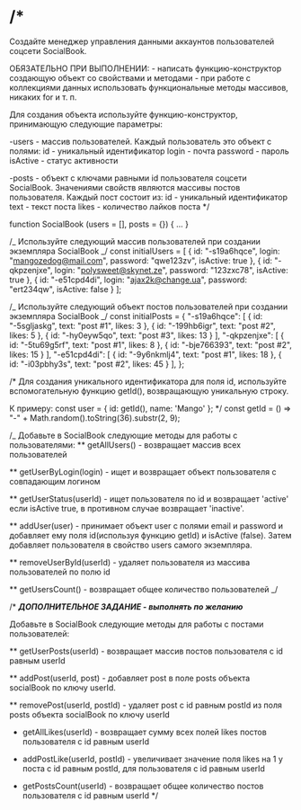# /\*

Создайте менеджер управления данными аккаунтов пользователей соцсети SocialBook.

ОБЯЗАТЕЛЬНО ПРИ ВЫПОЛНЕНИИ: - написать функцию-конструктор создающую объект со свойствами и методами - при работе с коллекциями данных использовать функциональные методы массивов, никаких for и т. п.

Для создания объекта используйте функцию-конструктор, принимающую следующие параметры:

-users - массив пользователей.
Каждый пользователь это объект с полями:
id - уникальный идентификатор
login - почта
password - пароль
isActive - статус активности

-posts - объект с ключами равными id пользователя соцсети SocialBook. Значениями свойств
являются массивы постов пользователя. Каждый пост состоит из:
id - уникальный идентификатор
text - текст поста
likes - количество лайков поста
\*/

function SocialBook (users = [], posts = {}) { ... }

/_
Используйте следующий массив пользователей при создании экземпляра SocialBook
_/
const initialUsers = [
{ id: "-s19a6hqce", login: "mangozedog@mail.com", password: "qwe123zv", isActive: true },
{ id: "-qkpzenjxe", login: "polysweet@skynet.ze", password: "123zxc78", isActive: true },
{ id: "-e51cpd4di", login: "ajax2k@change.ua", password: "ert234qw", isActive: false }
];

/_
Используйте следующий объект постов пользователей при создании экземпляра SocialBook
_/
const initialPosts = {
"-s19a6hqce": [
{ id: "-5sgljaskg", text: "post #1", likes: 3 },
{ id: "-199hb6igr", text: "post #2", likes: 5 },
{ id: "-hy0eyw5qo", text: "post #3", likes: 13 }
],
"-qkpzenjxe": [
{ id: "-5tu69g5rf", text: "post #1", likes: 8 },
{ id: "-bje766393", text: "post #2", likes: 15 }
],
"-e51cpd4di": [
{ id: "-9y6nkmlj4", text: "post #1", likes: 18 },
{ id: "-i03pbhy3s", text: "post #2", likes: 45 }
],
};

/\*
Для создания уникального идентификатора для поля id, используйте
вспомогательную функцию getId(), возвращающую уникальную строку.

К примеру: const user = { id: getId(), name: 'Mango' };
\*/
const getId = () => "-" + Math.random().toString(36).substr(2, 9);

/\_
Добавьте в SocialBook следующие методы для работы с пользователями:
\*\* getAllUsers() - возвращает массив всех пользователей

\*\* getUserByLogin(login) - ищет и возвращает объект пользователя с совпадающим логином

\*\* getUserStatus(userId) - ищет пользователя по id и возвращает 'active' если isActive true, в противном случае возвращает 'inactive'.

\*\* addUser(user) - принимает объект user с полями email и password и добавляет ему поля id(используя функцию getId) и isActive (false). Затем добавляет пользователя в свойство users самого экземпляра.

\*\* removeUserById(userId) - удаляет пользователя из массива пользователей по полю id

\*\* getUsersCount() - возвращает общее количество пользователей
\_/

/\*
**_ДОПОЛНИТЕЛЬНОЕ ЗАДАНИЕ - выполнять по желанию_**

Добавьте в SocialBook следующие методы для работы с постами пользователей:

\*\* getUserPosts(userId) - возвращает массив постов пользователя с id равным userId

\*\* addPost(userId, post) - добавляет post в поле posts объекта socialBook по ключу userId.

\*\* removePost(userId, postId) - удаляет post с id равным postId из поля posts объекта socialBook по ключу userId

* getAllLikes(userId) - возвращает сумму всех полей likes постов пользователя с id равным userId

* addPostLike(userId, postId) - увеличивает значение поля likes на 1 у поста с id равным postId,
  для пользователя с id равным userId

* getPostsCount(userId) - возвращает общее количество постов пользователя с id равным userId
  \*/
